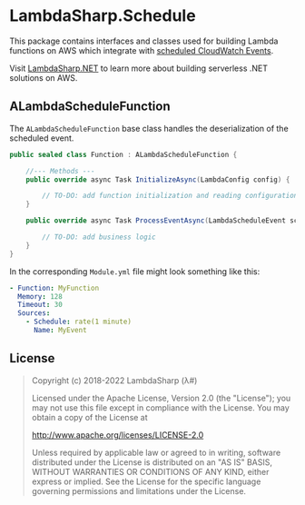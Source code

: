 # LambdaSharp.Schedule

This package contains interfaces and classes used for building Lambda functions on AWS which integrate with [scheduled CloudWatch Events](https://docs.aws.amazon.com/AmazonCloudWatch/latest/events/ScheduledEvents.html).

Visit [LambdaSharp.NET](https://lambdasharp.net/) to learn more about building serverless .NET solutions on AWS.

## ALambdaScheduleFunction

The `ALambdaScheduleFunction` base class handles the deserialization of the scheduled event.

```csharp
public sealed class Function : ALambdaScheduleFunction {

    //--- Methods ---
    public override async Task InitializeAsync(LambdaConfig config) {

        // TO-DO: add function initialization and reading configuration settings
    }

    public override async Task ProcessEventAsync(LambdaScheduleEvent schedule) {

        // TO-DO: add business logic
    }
}
```

In the corresponding `Module.yml` file might look something like this:
```yaml
- Function: MyFunction
  Memory: 128
  Timeout: 30
  Sources:
    - Schedule: rate(1 minute)
      Name: MyEvent
```

## License

> Copyright (c) 2018-2022 LambdaSharp (λ#)
>
> Licensed under the Apache License, Version 2.0 (the "License");
> you may not use this file except in compliance with the License.
> You may obtain a copy of the License at
>
> http://www.apache.org/licenses/LICENSE-2.0
>
> Unless required by applicable law or agreed to in writing, software
> distributed under the License is distributed on an "AS IS" BASIS,
> WITHOUT WARRANTIES OR CONDITIONS OF ANY KIND, either express or implied.
> See the License for the specific language governing permissions and
> limitations under the License.
